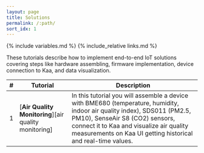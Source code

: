 ```yaml
---
layout: page
title: Solutions
permalink: /:path/
sort_idx: 1
---
```


{% include variables.md %}
{% include_relative links.md %}

These tutorials describe how to implement end-to-end IoT solutions covering steps like hardware assembling, firmware implementation, device connection to Kaa, and data visualization.

| # | **Tutorial**                                                                | **Description**                                                                                                                                                                                                                                                         |
| - | ----------------------------------------------------------------------------| ----------------------------------------------------------------------------------------------------------------------------------------------------------------------------------------------------------------------------------------------------------------------- |
| 1 | [**Air Quality Monitoring**][air quality monitoring]                        | In this tutorial you will assemble a device with BME680 (temperature, humidity, indoor air quality index), SDS011 (PM2.5, PM10), SenseAir S8 (CO2) sensors, connect it to Kaa and visualize air quality measurements on Kaa UI getting historical and real-time values. |
